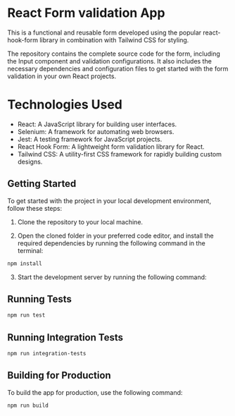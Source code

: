 # React Form validation App 

This is a functional and reusable form developed using the popular react-hook-form library in combination with Tailwind CSS for
styling.

The repository contains the complete source code for the form, including the Input component and validation configurations. It also includes the necessary dependencies and configuration files to get started with the form validation in
your own React projects.

  # Technologies Used #

- React: A JavaScript library for building user interfaces.
- Selenium: A framework for automating web browsers.
- Jest: A testing framework for JavaScript projects.
- React Hook Form: A lightweight form validation library for React.
- Tailwind CSS: A utility-first CSS framework for rapidly building custom designs.

## Getting Started

To get started with the project in your local development environment, follow
these steps:

1. Clone the repository to your local machine.

2. Open the cloned folder in your preferred code editor, and install the required
   dependencies by running the following command in the terminal:

```bash
npm install
```
3. Start the development server by running the following command:

## Running Tests

```bash
npm run test
```
## Running Integration Tests

```bash
npm run integration-tests
```
## Building for Production
To build the app for production, use the following command:

```bash
npm run build
```
